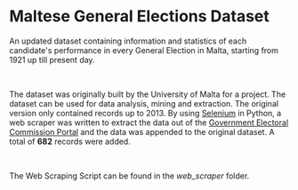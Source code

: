 # Maltese General Elections Dataset
An updated dataset containing information and statistics of each candidate's performance in every General Election in Malta, starting from 1921 up till present day.

<br>

The dataset was originally built by the University of Malta for a project. The dataset can be used for data analysis, mining and extraction. The original version only contained records up to 2013. By using [Selenium](https://www.selenium.dev/) in Python, a web scraper was written to extract the data out of the [Government Electoral Commission Portal](https://electoral.gov.mt/ElectionResults/General) and the data was appended to the original dataset. A total of **682** records were added. 

<br>

The Web Scraping Script can be found in the *web_scraper* folder.
